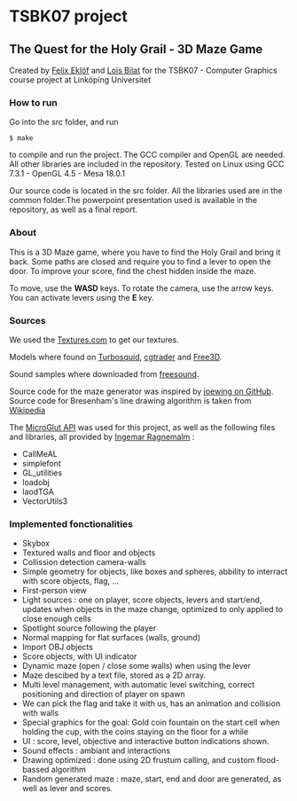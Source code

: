 # TSBK07 project

## The Quest for the Holy Grail - 3D Maze Game

Created by [Felix Eklöf](mailto:felek877@student.liu.se) and [Loïs Bilat](mailto:loibi806@student.liu.se) for the TSBK07 - Computer Graphics course project at Linköping Universitet

### How to run

Go into the *src* folder, and run

```
$ make
```

to compile and run the project. The GCC compiler and OpenGL are needed. All other libraries are included in the repository. Tested on Linux using GCC 7.3.1 - OpenGL 4.5 - Mesa 18.0.1

Our source code is located in the src folder. All the libraries used are in the common folder.The powerpoint presentation used is available in the repository, as well as a final report.

### About

This is a 3D Maze game, where you have to find the Holy Grail and bring it back. Some paths are closed and require you to find a lever to open the door. To improve your score, find the chest hidden inside the maze. 

To move, use the **WASD** keys. To rotate the camera, use the arrow keys. You can activate levers using the **E** key.

### Sources

We used the [Textures.com](https://www.textures.com/browse/3d-scans/114548) to get our textures.

Models where found on [Turbosquid](https://www.turbosquid.com/), [cgtrader](https://www.cgtrader.com/free-3d-models) and [Free3D](https://free3d.com/).

Sound samples where downloaded from [freesound](https://freesound.org/).

Source code for the maze generator was inspired by [joewing on GitHub](https://github.com/joewing/maze). Source code for Bresenham's line drawing algorithm is taken from [Wikipedia](https://en.wikipedia.org/wiki/Bresenham%27s_line_algorithm)

The [MicroGlut API](http://www.ragnemalm.se/lightweight/) was used for this project, as well as the following files and libraries, all provided by [Ingemar Ragnemalm](http://computer-graphics.se/TSBK07/) :

- CallMeAL
- simplefont
- GL_utilities
- loadobj
- laodTGA
- VectorUtils3

### Implemented fonctionalities

- Skybox
- Textured walls and floor and objects
- Collission detection camera-walls
- Simple geometry for objects, like boxes and spheres, abbility to interract with score objects, flag, ...
- First-person view 
- Light sources : one on player, score objects, levers and start/end, updates when objects in the maze change, optimized to only applied to close enough cells
- Spotlight source following the player
- Normal mapping for flat surfaces (walls, ground)
- Import OBJ objects
- Score objects, with UI indicator
- Dynamic maze (open / close some walls) when using the lever
- Maze descibed by a text file, stored as a 2D array. 
- Multi level management, with automatic level switching, correct positioning and direction of player on spawn
- We can pick the flag and take it with us, has an animation and collision with walls
- Special graphics for the goal: Gold coin fountain on the start cell when holding the cup, with the coins staying on the floor for a while
- UI : score, level, objective and interactive button indications shown.
- Sound effects : ambiant and interactions
- Drawing optimized : done using 2D frustum calling, and custom flood-bassed algorithm  
- Random generated maze : maze, start, end and door are generated, as well as lever and scores.
